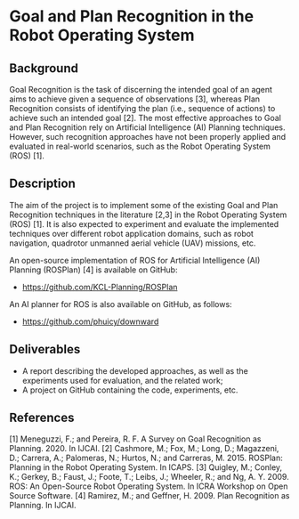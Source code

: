 # Goal and Plan Recognition in the Robot Operating System

## Background
Goal Recognition is the task of discerning the intended goal of an agent aims to achieve given a sequence of observations [3], whereas Plan Recognition consists of identifying the plan (i.e., sequence of actions) to achieve such an intended goal [2].
The most effective approaches to Goal and Plan Recognition rely on Artificial Intelligence (AI) Planning techniques.
However, such recognition approaches have not been properly applied and evaluated in real-world scenarios, such as the Robot Operating System (ROS) [1].

## Description
The aim of the project is to implement some of the existing Goal and Plan Recognition techniques in the literature [2,3] in the Robot Operating System (ROS) [1].  It is also expected to experiment and evaluate the implemented techniques over different robot application domains, such as robot navigation, quadrotor unmanned aerial vehicle (UAV) missions, etc. 

An open-source implementation of ROS for Artificial Intelligence (AI) Planning (ROSPlan) [4] is available on GitHub: 
- https://github.com/KCL-Planning/ROSPlan

An AI planner for ROS is also available on GitHub, as follows:
- https://github.com/phuicy/downward

## Deliverables
- A report describing the developed approaches, as well as the experiments used for evaluation, and the related work;
- A project on GitHub containing the code, experiments, etc.

## References
[1] Meneguzzi, F.; and Pereira, R. F. A Survey on Goal Recognition as Planning. 2020. In IJCAI.
[2] Cashmore, M.; Fox, M.; Long, D.; Magazzeni, D.; Carrera, A.; Palomeras, N.; Hurtos, N.; and Carreras, M. 2015. ROSPlan: Planning in the Robot Operating System. In ICAPS.
[3] Quigley, M.; Conley, K.; Gerkey, B.; Faust, J.; Foote, T.; Leibs, J.; Wheeler, R.; and Ng, A. Y. 2009. ROS: An Open-Source Robot Operating System. In ICRA Workshop on Open Source Software.
[4] Ramirez, M.; and Geffner, H. 2009. Plan Recognition as Planning. In IJCAI.